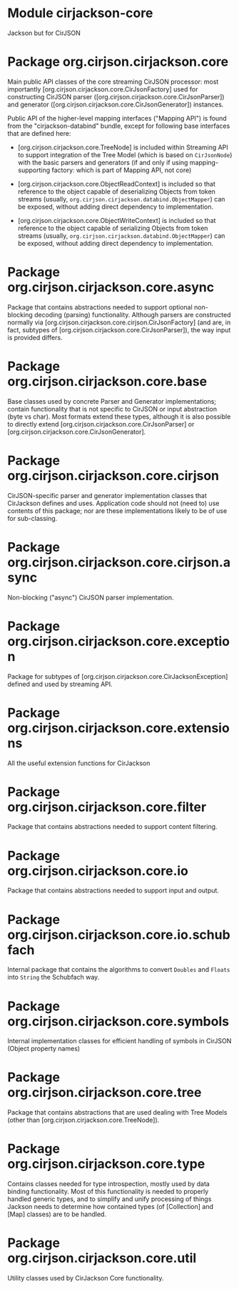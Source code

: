 # Module cirjackson-core

Jackson but for CirJSON

# Package org.cirjson.cirjackson.core

Main public API classes of the core streaming CirJSON  processor: most importantly
[org.cirjson.cirjackson.core.CirJsonFactory] used for constructing CirJSON parser
([org.cirjson.cirjackson.core.CirJsonParser]) and generator ([org.cirjson.cirjackson.core.CirJsonGenerator]) instances.

Public API of the higher-level mapping interfaces ("Mapping API") is found from the "cirjackson-databind" bundle, except
for following base interfaces that are defined here:

* [org.cirjson.cirjackson.core.TreeNode] is included within Streaming API to support integration of the Tree Model
  (which is based on `CirJsonNode`) with the basic parsers and generators (if and only if using mapping-supporting
  factory: which is part of Mapping API, not core)

* [org.cirjson.cirjackson.core.ObjectReadContext] is included so that reference to the object capable of deserializing
  Objects from token streams (usually, `org.cirjson.cirjackson.databind.ObjectMapper`) can be exposed, without adding
  direct dependency to implementation.

* [org.cirjson.cirjackson.core.ObjectWriteContext] is included so that reference to the object capable of serializing
  Objects from token streams (usually, `org.cirjson.cirjackson.databind.ObjectMapper`) can be exposed, without adding
  direct dependency to implementation.

# Package org.cirjson.cirjackson.core.async

Package that contains abstractions needed to support optional non-blocking decoding (parsing) functionality. Although
parsers are constructed normally via [org.cirjson.cirjackson.core.cirjson.CirJsonFactory] (and are, in fact, subtypes of
[org.cirjson.cirjackson.core.CirJsonParser]), the way input is provided differs.

# Package org.cirjson.cirjackson.core.base

Base classes used by concrete Parser and Generator implementations; contain functionality that is not specific to
CirJSON or input abstraction (byte vs char). Most formats extend these types, although it is also possible to directly
extend [org.cirjson.cirjackson.core.CirJsonParser] or [org.cirjson.cirjackson.core.CirJsonGenerator].

# Package org.cirjson.cirjackson.core.cirjson

CirJSON-specific parser and generator implementation classes that CirJackson defines and uses. Application code should
not (need to) use contents of this package; nor are these implementations likely to be of use for sub-classing.

# Package org.cirjson.cirjackson.core.cirjson.async

Non-blocking ("async") CirJSON parser implementation.

# Package org.cirjson.cirjackson.core.exception

Package for subtypes of [org.cirjson.cirjackson.core.CirJacksonException] defined and used by streaming API.

# Package org.cirjson.cirjackson.core.extensions

All the useful extension functions for CirJackson

# Package org.cirjson.cirjackson.core.filter

Package that contains abstractions needed to support content filtering.

# Package org.cirjson.cirjackson.core.io

Package that contains abstractions needed to support input and output.

# Package org.cirjson.cirjackson.core.io.schubfach

Internal package that contains the algorithms to convert `Doubles` and `Floats` into `String` the Schubfach way.

# Package org.cirjson.cirjackson.core.symbols

Internal implementation classes for efficient handling of symbols in CirJSON (Object property names)

# Package org.cirjson.cirjackson.core.tree

Package that contains abstractions that are used dealing with Tree Models (other than
[org.cirjson.cirjackson.core.TreeNode]).

# Package org.cirjson.cirjackson.core.type

Contains classes needed for type introspection, mostly used by data binding functionality. Most of this functionality is
needed to properly handled generic types, and to simplify and unify processing of things Jackson needs to determine how
contained types (of [Collection] and [Map] classes) are to be handled.

# Package org.cirjson.cirjackson.core.util

Utility classes used by CirJackson Core functionality.
